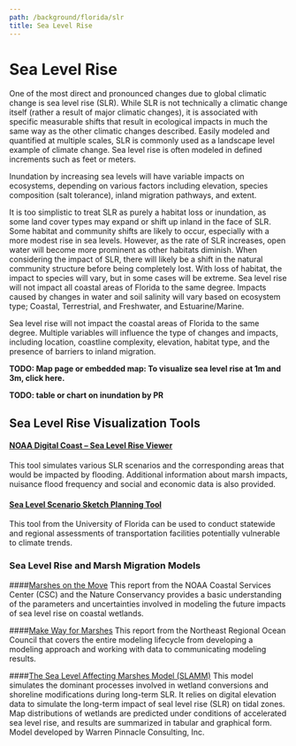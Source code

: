 ```yaml
---
path: /background/florida/slr
title: Sea Level Rise
---
```


# Sea Level Rise

One of the most direct and pronounced changes due to global climatic change is sea level rise (SLR). While SLR is not technically a climatic change itself (rather a result of major climatic changes), it is associated with specific measurable shifts that result in ecological impacts in much the same way as the other climatic changes described. Easily modeled and quantified at multiple scales, SLR is commonly used as a landscape level example of climate change. Sea level rise is often modeled in defined increments such as feet or meters.

Inundation by increasing sea levels will have variable impacts on ecosystems, depending on various factors including elevation, species composition (salt tolerance), inland migration pathways, and extent.

It is too simplistic to treat SLR as purely a habitat loss or inundation, as some land cover types may expand or shift up inland in the face of SLR. Some habitat and community shifts are likely to occur, especially with a more modest rise in sea levels. However, as the rate of SLR increases, open water will become more prominent as other habitats diminish. When considering the impact of SLR, there will likely be a shift in the natural community structure before being completely lost. With loss of habitat, the impact to species will vary, but in some cases will be extreme. Sea level rise will not impact all coastal areas of Florida to the same degree. Impacts caused by changes in water and soil salinity will vary based on ecosystem type; Coastal, Terrestrial, and Freshwater, and Estuarine/Marine.

Sea level rise will not impact the coastal areas of Florida to the same degree. Multiple variables will influence the type of changes and impacts, including location, coastline complexity, elevation, habitat type, and the presence of barriers to inland migration.

**TODO: Map page or embedded map: To visualize sea level rise at 1m and 3m, click here.**

**TODO: table or chart on inundation by PR**

<!-- Simple inundation models results of Priority Resource communities. -->

## Sea Level Rise Visualization Tools

#### [NOAA Digital Coast – Sea Level Rise Viewer](http://coast.noaa.gov/digitalcoast/tools/slr)

This tool simulates various SLR scenarios and the corresponding areas that would be impacted by flooding. Additional information about marsh impacts, nuisance flood frequency and social and economic data is also provided.

#### [Sea Level Scenario Sketch Planning Tool](http://sls.geoplan.ufl.edu/#intro)

This tool from the University of Florida can be used to conduct statewide and regional assessments of transportation facilities potentially vulnerable to climate trends.

### Sea Level Rise and Marsh Migration Models

####[Marshes on the Move](https://coast.noaa.gov/data/digitalcoast/pdf/marshes-on-the-move.pdf)
This report from the NOAA Coastal Services Center (CSC) and the Nature Conservancy provides a basic understanding of the parameters and uncertainties involved in modeling the future impacts of sea level rise on coastal wetlands.

####[Make Way for Marshes](http://northeastoceancouncil.org/committees/coastal-hazards-resilience/resilient-shorelines/make-way-for-marshes/)
This report from the Northeast Regional Ocean Council that covers the entire modeling lifecycle from developing a modeling approach and working with data to communicating modeling results.

####[The Sea Level Affecting Marshes Model (SLAMM)](http://warrenpinnacle.com/prof/SLAMM/)
This model simulates the dominant processes involved in wetland conversions and shoreline modifications during long-term SLR. It relies on digital elevation data to simulate the long-term impact of seal level rise (SLR) on tidal zones. Map distributions of wetlands are predicted under conditions of accelerated sea level rise, and results are summarized in tabular and graphical form. Model developed by Warren Pinnacle Consulting, Inc.
